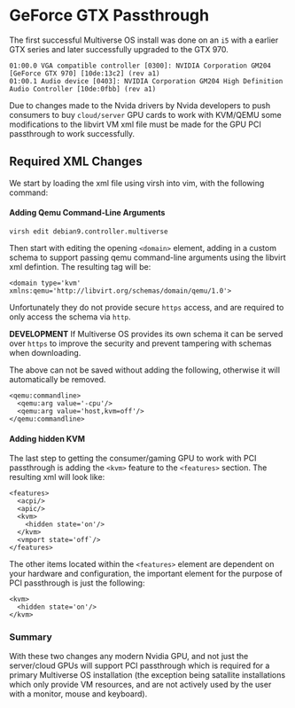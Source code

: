 # GeForce GTX Passthrough
The first successful Multiverse OS install was done on an `i5` with a earlier GTX series and later successfully upgraded to the GTX 970. 

```
01:00.0 VGA compatible controller [0300]: NVIDIA Corporation GM204 [GeForce GTX 970] [10de:13c2] (rev a1)
01:00.1 Audio device [0403]: NVIDIA Corporation GM204 High Definition Audio Controller [10de:0fbb] (rev a1)
```

Due to changes made to the Nvida drivers by Nvida developers to push consumers to buy `cloud/server` GPU cards to work with KVM/QEMU some modifications to the libvirt VM xml file must be made for the GPU PCI passthrough to work successfully.

## Required XML Changes
We start by loading the xml file using virsh into vim, with the following command:


#### Adding Qemu Command-Line Arguments
```
virsh edit debian9.controller.multiverse
```

Then start with editing the opening `<domain>` element, adding in a custom schema to support passing qemu command-line arguments using the libvirt xml defintion. The resulting tag will be:

```
<domain type='kvm' xmlns:qemu='http://libvirt.org/schemas/domain/qemu/1.0'>
```

Unfortunately they do not provide secure `https` access, and are required to only access the schema via `http`.

**DEVELOPMENT** If Multiverse OS provides its own schema it can be served over `https` to improve the security and prevent tampering with schemas when downloading. 

The above can not be saved without adding the following, otherwise it will automatically be removed.

```
<qemu:commandline>
  <qemu:arg value='-cpu'/>
  <qemu:arg value='host,kvm=off'/>
</qemu:commandline>
```

#### Adding hidden KVM
The last step to getting the consumer/gaming GPU to work with PCI passthrough is adding the `<kvm>` feature to the `<features>` section. The resulting xml will look like:

```
<features>
  <acpi/>
  <apic/>
  <kvm>
    <hidden state='on'/>
  </kvm>
  <vmport state='off`/>
</features>
```

The other items located within the `<features>` element are dependent on your hardware and configuration, the important element for the purpose of PCI passthrough is just the following:

```
<kvm>
  <hidden state='on'/>
</kvm>
```

### Summary
With these two changes any modern Nvidia GPU, and not just the server/cloud GPUs will support PCI passthrough which is required for a primary Multiverse OS installation (the exception being satallite installations which only provide VM resources, and are not actively used by the user with a monitor, mouse and keyboard). 







